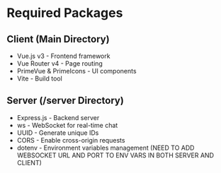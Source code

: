 # Required Packages

## Client (Main Directory)

- Vue.js v3 - Frontend framework
- Vue Router v4 - Page routing
- PrimeVue & PrimeIcons - UI components
- Vite - Build tool

## Server (/server Directory)

- Express.js - Backend server
- ws - WebSocket for real-time chat
- UUID - Generate unique IDs
- CORS - Enable cross-origin requests
- dotenv - Environment variables management (NEED TO ADD WEBSOCKET URL AND PORT TO ENV VARS IN BOTH SERVER AND CLIENT)

